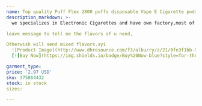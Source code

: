 ```yaml
---
name: Top quality Puff Flex 2800 puffs disposable Vape E Cigarette pods device kits 850mah battery pre-filled 8ml vaporizer the fastest delivery n
description_markdown: >-
  we specializes in Electronic Cigarettes and have own factory,most of orders can send fast and with good quality,Welcome to Place orders The fastest shipping, via DHL free, 6~12 days delivery, NO NEED TO PAY ANY tax If need to choose the flavors, when u place order, pls

leave message to tell me the flavors of u need,

Otherwish will send mixed flavors.syi
  ![Product Image](http://www.dhresource.com/f3/albu/ry/z/21/0fe3f1bb-9da4-4356-97a2-3290c4fd18d5.jpg)
  [![Buy Now](https://img.shields.io/badge/Buy%20Now-blue?style=for-the-badge&logo=none)](https://www.jdoqocy.com/click-100820740-14451685?url=http%3A%2F%2Fwww.dhgate.com%2Fproduct%2F100-real-quartz-4mm-thick-club-banger-quartz%2F375864432.html)

garment_type:
price: '2.97 USD'
sku: 375864432
stock: in stock
sizes:

---
```

